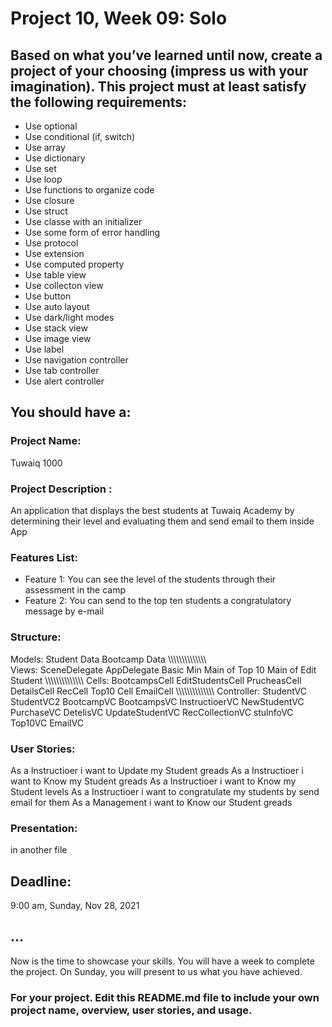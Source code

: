 # Project 10, Week 09: Solo


## Based on what you’ve learned until now, create a project of your choosing (impress us with your imagination). This project must at least satisfy the following requirements:

- Use optional
- Use conditional (if, switch)
- Use array
- Use dictionary
- Use set
- Use loop
- Use functions to organize code
- Use closure
- Use struct
- Use classe with an initializer
- Use some form of error handling
- Use protocol
- Use extension
- Use computed property
- Use table view
- Use collecton view
- Use button
- Use auto layout
- Use dark/light modes
- Use stack view
- Use image view
- Use label
- Use navigation controller
- Use tab controller
- Use alert controller

## You should have a:
### Project Name: 
Tuwaiq 1000


### Project Description :
An application that displays the best students at Tuwaiq Academy by determining their level and evaluating them and send email to them inside App

### Features List:

- Feature 1:
You can see the level of the students through their assessment in the camp
- Feature 2:
You can send to the top ten students a congratulatory message by e-mail

### Structure:
Models:
Student Data
Bootcamp Data
\\\\\\\\\\\\\\\\\\\\\\\\\\\\\
Views:
SceneDelegate
AppDelegate
Basic Min
Main of Top 10
Main of Edit Student
\\\\\\\\\\\\\\\\\\\\\\\\\\\\
Cells:
BootcampsCell
EditStudentsCell
PrucheasCell
DetailsCell
RecCell
Top10 Cell
EmailCell
\\\\\\\\\\\\\\\\\\\\\\\\\\\\
Controller:
StudentVC
StudentVC2
BootcampVC
BootcampsVC
InstructioerVC
NewStudentVC
PurchaseVC
DetelisVC
UpdateStudentVC
RecCollectionVC
stulnfoVC
Top10VC
EmailVC
### User Stories:
As a Instructioer i want to Update my Student greads
As a Instructioer i want to Know my Student greads
As a Instructioer i want to Know my Student levels
As a Instructioer i want to congratulate my students by send email for them
As a Management i want to Know our Student greads
### Presentation:

in another file


## Deadline: 
9:00 am, Sunday, Nov 28, 2021 


## ...
Now is the time to showcase your skills. You will have a week to complete the project.
On Sunday, you will present to us what you have achieved. 



### For your project. Edit this README.md file to include your own project name,  overview, user stories, and usage. 
